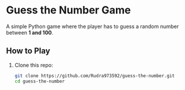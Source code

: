 # Guess the Number Game

A simple Python game where the player has to guess a random number between **1 and 100**.

## How to Play
1. Clone this repo:
   ```bash
   git clone https://github.com/Rudra973592/guess-the-number.git
   cd guess-the-number
